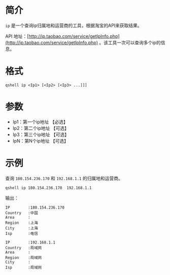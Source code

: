 # 简介
`ip` 是一个查询ip归属地和运营商的工具，根据淘宝的API来获取结果。

API 地址：[http://ip.taobao.com/service/getIpInfo.php](http://ip.taobao.com/service/getIpInfo.php) 。该工具一次可以查询多个ip的信息。

# 格式
```
qshell ip <Ip1> [<Ip2> [<Ip3> ...]]]
```

# 参数
- Ip1：第一个ip地址 【必选】
- Ip2：第二个ip地址 【可选】
- Ip3：第三个ip地址 【可选】
- IpN：第N个ip地址 【可选】

# 示例
查询 `180.154.236.170` 和 `192.168.1.1` 的归属地和运营商。
```
qshell ip 180.154.236.170  192.168.1.1
```

输出：
```
IP        :180.154.236.170
Country   :中国
Area      :
Region    :上海
City      :上海
Isp       :电信

IP        :192.168.1.1
Country   :局域网
Area      :
Region    :局域网
City      :
Isp       :局域网
```